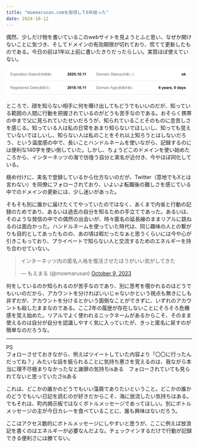 ```yaml
---
title: "moemarusan.comを取得して6年経った"
date: 2024-10-12
---
```


偶然、少しだけ物を書いているこのwebサイトを見ようとふと思い、なぜか開けないことに気づき、そしてドメインの有効期限が切れており、慌てて更新したものである。今日の前は1年以上前に書いたきりだったらしい。実質ほぼ使えていない。  

![ドメイン6周年](1011.png)

ところで、顔を知らない相手に何を曝け出してもどうでもいいのだが、知っている範囲の人間に行動を把握されているのがどうも苦手なのである。おそらく携帯の中まで父に見られていたせいだろうが、知られていることそのものに息苦しさを感じる。知っている人は私の日常をあまり知らないでほしいし、知っても覚えていないでほしいし、知らない人は私のことをそれ以上知ろうとはしないだろう、という温度感の中で、長いことハンドルネームを使いながら、記録するのには便利な140字を使い倒していた。しかし、ちょうどこのドメインを使い始めたころから、インターネッツの海で彷徨う自分と実名が近付き、今やほぼ同化している。  

極め付けに、実名で登録しているから仕方ないのだが、Twitter（意地でもXとは言わない）を同僚にフォローされており、いよいよ転職後の難しさを感じている中でのドメインの更新には、少し迷いがあった。  

そもそも別に誰かに届けたくてやっていたのではなく、あくまで内省と行動の記録のためであり、あるいは過去の自分を知るための手立てであった。あるいは、そのような発信の中での偶然の出会いが、時々匿名の延長線のままリアルに跳ねるのは面白かった。ハンドルネームを使っていた時代は、同じ趣味の人との繋がりも目的としてあったものの、あの頃は暇だったなぁと思うくらいには今や心が引きこもっており、プライベートで知らない人と交流するためのエネルギーを持ち合わせていない。  

<blockquote class="twitter-tweet"><p lang="ja" dir="ltr">インターネッツ内の匿名人格を復活させたほうがいい気がしてきた</p>&mdash; もえまる (@moemarusan) <a href="https://twitter.com/moemarusan/status/1711291441199407148?ref_src=twsrc%5Etfw">October 9, 2023</a></blockquote>

何をしているのか知られるのが苦手なのであり、別に思考を覗かれるのはどうでもいいのだから、アカウントを分ければいいじゃないかという視点も無きにしも非ずだが、アカウントを分けるとかいう面倒なことができずに、いずれのアカウントも殺したままなのである。ここ2年の履歴が存在しないことにそろそろ危機感を覚え始めた。リアルでよく使われるニックネームがあるからこそ、そのまま使えるのは自分が自分を認識しやすく気に入っていたが、きっと匿名に戻すのが簡単なのだろうな。

---

PS  
フォローさせておきながら、例えばツイートしていた内容より「〇〇に行ったんだってね？」みたいな話を振られることに気持ち悪さを覚えるのは、我ながら本当に理不尽極まりなかったなと謝罪の気持ちisある　フォローされていても見られてないと思っていたさisある  

これは、どこかの誰かのどうでもいい藻屑でありたいということ。どこかの誰かのどうでもいい日記を読むのが好きだからこそ、海に放流したい気持ちはある。でもそれは、町内掲示板ではなくボトルメッセージであってほしい。別にボトルメッセージの主が今日カレーを食べていることに、誰も興味はないだろう。  

ここはアクセス数的にボトルメッセージにしやすいと思うが、ここに例えば放浪記を書くのはエネルギーが必要なんだよな。チェックインするだけで行動が記録できる便利さには勝てない。  